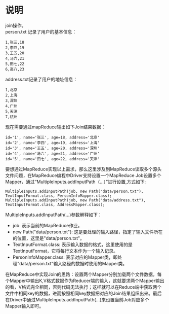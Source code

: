 # 说明
join操作。<br/>
person.txt 记录了用户的基本信息：

```
1,张三,18
2,李四,19
3,王五,20
4,马六,21
5,田七,22
6,高八,23
```

address.txt记录了用户的地址信息：

```
1,北京
2,上海
3,深圳
4,广州
5,天津
7,杭州
```

现在需要通过mapReduce输出如下Join结果数据：

```
id='1', name='张三', age=18, address='北京'
id='2', name='李四', age=19, address='上海'
id='3', name='王五', age=20, address='深圳'
id='4', name='马六', age=21, address='广州'
id='5', name='田七', age=22, address='天津'
```

要想通过MapReduce实现以上需求，那么这里涉及到MapReduce读取多个源头文件问题，在MapReduce编程中Driver支持设置一个MapReduce Job设置多个Mapper，通过“MultipleInputs.addInputPath（...）”进行设置,方式如下:

```
MultipleInputs.addInputPath(job, new Path("data/person.txt"), TextInputFormat.class, PersonInfoMapper.class);
MultipleInputs.addInputPath(job, new Path("data/address.txt"), TextInputFormat.class, AddressMapper.class);
```

MultipleInputs.addInputPath(...)参数解释如下：

* job: 表示当前的MapReduce作业。
* new Path("data/person.txt"): 这是要处理的输入路径，指定了输入文件所在的位置，这里是"data/person.txt"。
* TextInputFormat.class: 表示输入数据的格式，这里使用的是TextInputFormat，它将每行文本作为一个输入记录。
* PersonInfoMapper.class: 表示对应的Mapper类，即处理"data/person.txt"输入路径的数据时使用的Mapper类。

在MapReduce中实现Join的思路：设置两个Mapper分别加载两个文件数据，每个Mapper中输出K,V格式数据作为Reducer端的输入，这就要求两个Mapper输出的看，V格式完全相同，否则代码无法执行；这样就可以在Reduce端中获取两个文件中相同key的数据，进而按照相同key数据把对应的Join结果组织出来。最后在Driver中通过MultipleInputs.addInputPath(...)来设置当前Job对应多个Mapper输入即可。